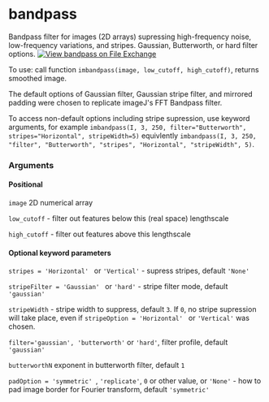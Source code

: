 # bandpass
Bandpass filter for images (2D arrays) supressing high-frequency noise, low-frequency variations, and stripes.  Gaussian, Butterworth, or hard filter options.
[![View bandpass on File Exchange](https://www.mathworks.com/matlabcentral/images/matlab-file-exchange.svg)](https://uk.mathworks.com/matlabcentral/fileexchange/120028-bandpass)

To use: call function ``imbandpass(image, low_cutoff, high_cutoff)``, returns smoothed image.

The default options of Gaussian filter, Gaussian stripe filter, and mirrored padding were chosen to replicate imageJ's FFT Bandpass filter.

To access non-default options including stripe supression, use keyword arguments, for example
``imbandpass(I, 3, 250, filter="Butterworth", stripes="Horizontal", stripeWidth=5)``
equivlently
``imbandpass(I, 3, 250, "filter", "Butterworth", "stripes", "Horizontal", "stripeWidth", 5)``.

### Arguments
#### Positional

``image`` 2D numerical array

``low_cutoff`` - filter out features below this (real space) lengthscale

``high_cutoff`` - filter out features above this lengthscale

#### Optional keyword parameters

``stripes = 'Horizontal' `` or ``'Vertical'`` - supress stripes, default ``'None'``

``stripeFilter = 'Gaussian' `` or ``'hard'`` - stripe filter mode, default ``'gaussian'``

``stripeWidth`` - stripe width to suppress, default ``3``.  If ``0``, no stripe supression will take place, even if ``stripeOption = 'Horizontal' `` or ``'Vertical'`` was chosen.

``filter='gaussian', 'butterworth'`` or ``'hard'``, filter profile, default ``'gaussian'``

``butterworthN`` exponent in butterworth filter, default ``1``

``padOption = 'symmetric' ``, ``'replicate'``, ``0`` or other value, or ``'None'`` - how to pad image border for Fourier transform, default ``'symmetric'``
